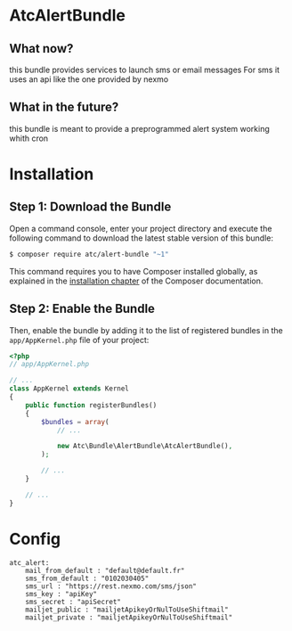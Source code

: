 AtcAlertBundle
=============


## What now?

this bundle provides services to launch sms or email messages
For sms it uses an api like the one provided by nexmo


## What in the future?

this bundle is meant to provide a preprogrammed alert system working whith cron


Installation
============

Step 1: Download the Bundle
---------------------------

Open a command console, enter your project directory and execute the
following command to download the latest stable version of this bundle:

```bash
$ composer require atc/alert-bundle "~1"
```

This command requires you to have Composer installed globally, as explained
in the [installation chapter](https://getcomposer.org/doc/00-intro.md)
of the Composer documentation.

Step 2: Enable the Bundle
-------------------------

Then, enable the bundle by adding it to the list of registered bundles
in the `app/AppKernel.php` file of your project:

```php
<?php
// app/AppKernel.php

// ...
class AppKernel extends Kernel
{
    public function registerBundles()
    {
        $bundles = array(
            // ...

            new Atc\Bundle\AlertBundle\AtcAlertBundle(),
        );

        // ...
    }

    // ...
}
```


Config
======

    atc_alert:
        mail_from_default : "default@default.fr"
        sms_from_default : "0102030405"
        sms_url : "https://rest.nexmo.com/sms/json"
        sms_key : "apiKey"
        sms_secret : "apiSecret"
        mailjet_public : "mailjetApikeyOrNulToUseShiftmail"
        mailjet_private : "mailjetApikeyOrNulToUseShiftmail"
